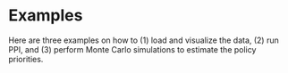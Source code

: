 # Examples

Here are three examples on how to (1) load and visualize the data, (2) run PPI, and (3) perform Monte Carlo simulations to estimate the policy priorities.


